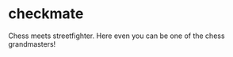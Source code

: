 checkmate
=========

Chess meets streetfighter. Here even you can be one of the chess grandmasters!
